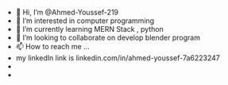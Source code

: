 - 👋 Hi, I’m @Ahmed-Youssef-219
- 👀 I’m interested in computer programming 
- 🌱 I’m currently learning MERN Stack , python
- 💞️ I’m looking to collaborate on develop blender program
- 📫 How to reach me ...
-   my linkedIn link is linkedin.com/in/ahmed-youssef-7a6223247 
- 
- 

<!---
Ahmed-Youssef-219/Ahmed-Youssef-219 is a ✨ special ✨ repository because its `README.md` (this file) appears on your GitHub profile.
You can click the Preview link to take a look at your changes.
--->
